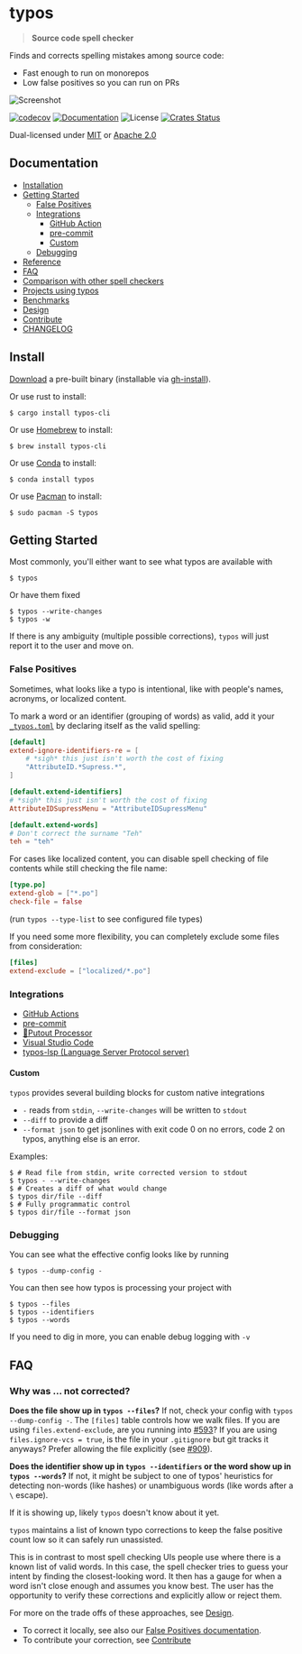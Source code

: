 # typos

> **Source code spell checker**

Finds and corrects spelling mistakes among source code:
- Fast enough to run on monorepos
- Low false positives so you can run on PRs

![Screenshot](./docs/screenshot.png)

[![codecov](https://codecov.io/gh/crate-ci/typos/branch/master/graph/badge.svg)](https://codecov.io/gh/crate-ci/typos)
[![Documentation](https://img.shields.io/badge/docs-master-blue.svg)][Documentation]
![License](https://img.shields.io/crates/l/typos.svg)
[![Crates Status](https://img.shields.io/crates/v/typos.svg)][Crates.io]

Dual-licensed under [MIT](LICENSE-MIT) or [Apache 2.0](LICENSE-APACHE)

## Documentation

- [Installation](#install)
- [Getting Started](#getting-started)
  - [False Positives](#false-positives)
  - [Integrations](#integrations)
    - [GitHub Action](docs/github-action.md)
    - [pre-commit](docs/pre-commit.md)
    - [Custom](#custom)
  - [Debugging](#debugging)
- [Reference](docs/reference.md)
- [FAQ](#faq)
- [Comparison with other spell checkers](docs/comparison.md)
- [Projects using typos](https://github.com/crate-ci/typos/wiki)
- [Benchmarks](benchsuite/runs)
- [Design](docs/design.md)
- [Contribute](CONTRIBUTING.md)
- [CHANGELOG](CHANGELOG.md)

## Install

[Download](https://github.com/crate-ci/typos/releases) a pre-built binary
(installable via [gh-install](https://github.com/crate-ci/gh-install)).

Or use rust to install:
```console
$ cargo install typos-cli
```

Or use [Homebrew](https://brew.sh/) to install:
```console
$ brew install typos-cli
```

Or use [Conda](https://conda.io/) to install:
```console
$ conda install typos
```

Or use [Pacman](https://wiki.archlinux.org/title/pacman) to install:
```console
$ sudo pacman -S typos
```

## Getting Started

Most commonly, you'll either want to see what typos are available with
```console
$ typos
```

Or have them fixed
```console
$ typos --write-changes
$ typos -w
```
If there is any ambiguity (multiple possible corrections), `typos` will just report it to the user and move on.

### False Positives

Sometimes, what looks like a typo is intentional, like with people's names, acronyms, or localized content.

To mark a word or an identifier (grouping of words) as valid, add it your [`_typos.toml`](docs/reference.md) by declaring itself as the valid spelling:
```toml
[default]
extend-ignore-identifiers-re = [
    # *sigh* this just isn't worth the cost of fixing
    "AttributeID.*Supress.*",
]

[default.extend-identifiers]
# *sigh* this just isn't worth the cost of fixing
AttributeIDSupressMenu = "AttributeIDSupressMenu"

[default.extend-words]
# Don't correct the surname "Teh"
teh = "teh"
```

For cases like localized content, you can disable spell checking of file contents while still checking the file name:
```toml
[type.po]
extend-glob = ["*.po"]
check-file = false
```
(run `typos --type-list` to see configured file types)

If you need some more flexibility, you can completely exclude some files from consideration:
```toml
[files]
extend-exclude = ["localized/*.po"]
```

### Integrations

- [GitHub Actions](docs/github-action.md)
- [pre-commit](docs/pre-commit.md)
- [🐊Putout Processor](https://github.com/putoutjs/putout-processor-typos)
- [Visual Studio Code](https://github.com/tekumara/typos-vscode)
- [typos-lsp (Language Server Protocol server)](https://github.com/tekumara/typos-vscode)

#### Custom

`typos` provides several building blocks for custom native integrations
- `-` reads from `stdin`, `--write-changes` will be written to `stdout`
- `--diff` to provide a diff
- `--format json` to get jsonlines with exit code 0 on no errors, code 2 on typos, anything else is an error.

Examples:
```console
$ # Read file from stdin, write corrected version to stdout
$ typos - --write-changes
$ # Creates a diff of what would change
$ typos dir/file --diff
$ # Fully programmatic control
$ typos dir/file --format json
```

### Debugging

You can see what the effective config looks like by running
```console
$ typos --dump-config -
```

You can then see how typos is processing your project with
```console
$ typos --files
$ typos --identifiers
$ typos --words
```

If you need to dig in more, you can enable debug logging with `-v`

## FAQ

### Why was ... not corrected?

**Does the file show up in `typos --files`?**
If not, check your config with `typos --dump-config -`.
The `[files]` table controls how we walk files.
If you are using `files.extend-exclude`,
are you running into [#593](https://github.com/crate-ci/typos/issues/593)?
If you are using `files.ignore-vcs = true`,
is the file in your `.gitignore` but git tracks it anyways?
Prefer allowing the file explicitly (see [#909](https://github.com/crate-ci/typos/issues/909)).

**Does the identifier show up in `typos --identifiers` or the word show up in `typos --words`?**
If not, it might be subject to one of typos' heuristics for
detecting non-words (like hashes) or
unambiguous words (like words after a `\` escape).

If it is showing up, likely `typos` doesn't know about it yet.

`typos` maintains a list of known typo corrections to keep the false positive
count low so it can safely run unassisted.

This is in contrast to most spell checking UIs people use where there is a
known list of valid words.  In this case, the spell checker tries to guess your
intent by finding the closest-looking word.  It then has a gauge for when a
word isn't close enough and assumes you know best.  The user has the
opportunity to verify these corrections and explicitly allow or reject them.

For more on the trade offs of these approaches, see [Design](docs/design.md).

- To correct it locally, see also our [False Positives documentation](#false-positives).
- To contribute your correction, see [Contribute](CONTRIBUTING.md)

[Crates.io]: https://crates.io/crates/typos-cli
[Documentation]: https://docs.rs/typos

